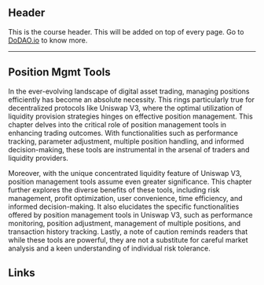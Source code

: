 ## Header
This is the course header. This will be added on top of every page. Go to [DoDAO.io](https://www.dodao.io) to know more.

---

## Position Mgmt Tools
 
In the ever-evolving landscape of digital asset trading, managing positions efficiently has become an absolute necessity. This rings particularly true for decentralized protocols like Uniswap V3, where the optimal utilization of liquidity provision strategies hinges on effective position management. This chapter delves into the critical role of position management tools in enhancing trading outcomes. With functionalities such as performance tracking, parameter adjustment, multiple position handling, and informed decision-making, these tools are instrumental in the arsenal of traders and liquidity providers.

Moreover, with the unique concentrated liquidity feature of Uniswap V3, position management tools assume even greater significance. This chapter further explores the diverse benefits of these tools, including risk management, profit optimization, user convenience, time efficiency, and informed decision-making. It also elucidates the specific functionalities offered by position management tools in Uniswap V3, such as performance monitoring, position adjustment, management of multiple positions, and transaction history tracking. Lastly, a note of caution reminds readers that while these tools are powerful, they are not a substitute for careful market analysis and a keen understanding of individual risk tolerance.

## Links




